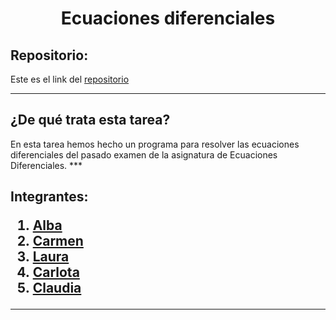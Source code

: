 <h1 align="center">Ecuaciones diferenciales</h1>

<h2>Repositorio:</h2>

Este es el link del [repositorio](https://github.com/claudiaalozano/ecuaciones_diferenciales)

***
<h2>¿De qué trata esta tarea?</h2>
En esta tarea hemos hecho un programa para resolver las ecuaciones diferenciales del pasado examen de la asignatura de Ecuaciones Diferenciales.
***
<h2> Integrantes:

1. [Alba](https://github.com/albabernal03) 
2. [Carmen](https://github.com/carmenm02)
3. [Laura](https://github.com/lauralardies)
4. [Carlota](https://github.com/crltsnch)
5. [Claudia](https://github.com/claudiaalozano)



***
